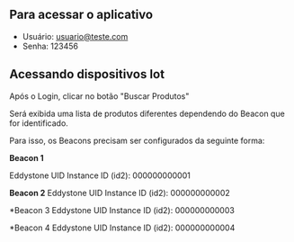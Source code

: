 ## Para acessar o aplicativo

- Usuário: usuario@teste.com
- Senha: 123456

## Acessando dispositivos Iot

Após o Login, clicar no botão "Buscar Produtos"

Será exibida uma lista de produtos diferentes dependendo do Beacon que for identificado.

Para isso, os Beacons precisam ser configurados da seguinte forma:

**Beacon 1**

Eddystone UID
Instance ID (id2): 000000000001

**Beacon 2**
Eddystone UID
Instance ID (id2): 000000000002

*Beacon 3
Eddystone UID
Instance ID (id2): 000000000003

*Beacon 4
Eddystone UID
Instance ID (id2): 000000000004
